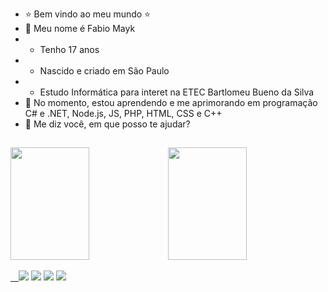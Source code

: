 - ⭐ Bem vindo ao meu mundo ⭐
- 👋 Meu nome é Fabio Mayk
- -   Tenho 17 anos
- -   Nascido e criado em São Paulo
- -   Estudo Informática para interet na ETEC Bartlomeu Bueno da Silva
- 🌱 No momento, estou aprendendo e me aprimorando em programação C# e .NET, Node.js, JS, PHP, HTML, CSS e C++
- 💞️ Me diz você, em que posso te ajudar?

##

<div>
  <a href="https://github.com/FabioMayk"> <!--- redirecionar para linkedIn --->
  <img height="180em" width = "50%" src="https://github-readme-stats.vercel.app/api?username=FabioMayk&show_icons=true&theme=dark&include_all_commits=true&count_private=true"/><img height="180em" width = "50%" src="https://github-readme-stats.vercel.app/api/top-langs/?username=FabioMayk&layout=compact&langs_count=7&theme=dark"/>
</div>
  <br>
  
  <div>
    ㅤ<a href="https://instagram.com/maykfabio10" target="_blank"><img src="https://img.shields.io/badge/-Instagram-%23E4405F?style=for-the-badge&logo=instagram&logoColor=white" target="_blank"></a> 
    <a href = "mailto:maykfabio10@gmail.com"><img src="https://img.shields.io/badge/-Gmail-%23333?style=for-the-badge&logo=gmail&logoColor=white" target="_blank"></a>
    <a href = "https://facebook.com/fabio.mayk.7"><img src="https://img.shields.io/badge/-Facebook-%230046D1?style=for-the-badge&logo=facebook&logoColor=white" target="_blank"></a>
    <a href="https://www.linkedin.com/in/" target="_blank"><img src="https://img.shields.io/badge/-LinkedIn-%230077B5?style=for-the-badge&logo=linkedin&logoColor=white" target="_blank"></a> <!--- arrumar meu linkedin --->
  </div>
